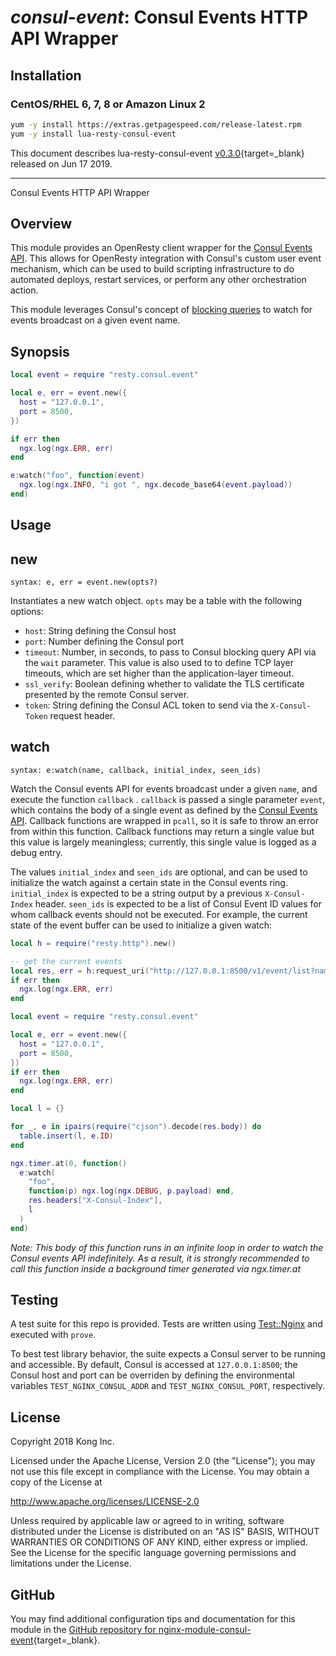 # _consul-event_: Consul Events HTTP API Wrapper


## Installation

### CentOS/RHEL 6, 7, 8 or Amazon Linux 2

```bash
yum -y install https://extras.getpagespeed.com/release-latest.rpm
yum -y install lua-resty-consul-event
```



This document describes lua-resty-consul-event [v0.3.0](https://github.com/Kong/lua-resty-consul-event/releases/tag/0.3.0){target=_blank} 
released on Jun 17 2019.
    
<hr />

Consul Events HTTP API Wrapper

## Overview

This module provides an OpenResty client wrapper for the [Consul Events API](https://www.consul.io/api/event.html). This allows for OpenResty integration with Consul's custom user event mechanism, which can be used to build scripting infrastructure to do automated deploys, restart services, or perform any other orchestration action.

This module leverages Consul's concept of [blocking queries](https://www.consul.io/api/index.html#blocking-queries) to watch for events broadcast on a given event name.

## Synopsis

```lua
local event = require "resty.consul.event"

local e, err = event.new({
  host = "127.0.0.1",
  port = 8500,
})

if err then
  ngx.log(ngx.ERR, err)
end

e:watch("foo", function(event)
  ngx.log(ngx.INFO, "i got ", ngx.decode_base64(event.payload))
end)
```

## Usage

## new

`syntax: e, err = event.new(opts?)`

Instantiates a new watch object. `opts` may be a table with the following options: 

 * `host`: String defining the Consul host
 * `port`: Number defining the Consul port
 * `timeout`: Number, in seconds, to pass to Consul blocking query API via the `wait` parameter. This value is also used to to define TCP layer timeouts, which are set higher than the application-layer timeout.
 * `ssl_verify`: Boolean defining whether to validate the TLS certificate presented by the remote Consul server.
 * `token`: String defining the Consul ACL token to send via the `X-Consul-Token` request header.

## watch

`syntax: e:watch(name, callback, initial_index, seen_ids)`

Watch the Consul events API for events broadcast under a given `name`, and execute the function `callback` . `callback` is passed a single parameter `event`, which contains the body of a single event as defined by the [Consul Events API](https://www.consul.io/api/event.html). Callback functions are wrapped in `pcall`, so it is safe to throw an error from within this function. Callback functions may return a single value but this value is largely meaningless; currently, this single value is logged as a debug entry.

The values `initial_index` and `seen_ids` are optional, and can be used to initialize the watch against a certain state in the Consul events ring. `initial_index` is expected to be a string output by a previous `X-Consul-Index` header. `seen_ids` is expected to be a list of Consul Event ID values for whom callback events should not be executed. For example, the current state of the event buffer can be used to initialize a given watch:

```lua
local h = require("resty.http").new()

-- get the current events
local res, err = h:request_uri("http://127.0.0.1:8500/v1/event/list?name=foo")
if err then
  ngx.log(ngx.ERR, err)
end

local event = require "resty.consul.event"

local e, err = event.new({
  host = "127.0.0.1",
  port = 8500,
})
if err then
  ngx.log(ngx.ERR, err)
end

local l = {}

for _, e in ipairs(require("cjson").decode(res.body)) do
  table.insert(l, e.ID)
end

ngx.timer.at(0, function()
  e:watch(
    "foo",
    function(p) ngx.log(ngx.DEBUG, p.payload) end,
    res.headers["X-Consul-Index"],
    l
  )
end)
```

*Note: This body of this function runs in an infinite loop in order to watch the Consul events API indefinitely. As a result, it is strongly recommended to call this function inside a background timer generated via ngx.timer.at*

## Testing

A test suite for this repo is provided. Tests are written using [Test::Nginx](https://metacpan.org/pod/Test::Nginx::Socket) and executed with `prove`.

To best test library behavior, the suite expects a Consul server to be running and accessible. By default, Consul is accessed at `127.0.0.1:8500`; the Consul host and port can be overriden by defining the environmental variables `TEST_NGINX_CONSUL_ADDR` and `TEST_NGINX_CONSUL_PORT`, respectively.

## License

Copyright 2018 Kong Inc.

Licensed under the Apache License, Version 2.0 (the "License");
you may not use this file except in compliance with the License.
You may obtain a copy of the License at

   http://www.apache.org/licenses/LICENSE-2.0

Unless required by applicable law or agreed to in writing, software
distributed under the License is distributed on an "AS IS" BASIS,
WITHOUT WARRANTIES OR CONDITIONS OF ANY KIND, either express or implied.
See the License for the specific language governing permissions and
limitations under the License.

## GitHub

You may find additional configuration tips and documentation for this module in the [GitHub repository for 
nginx-module-consul-event](https://github.com/Kong/lua-resty-consul-event){target=_blank}.